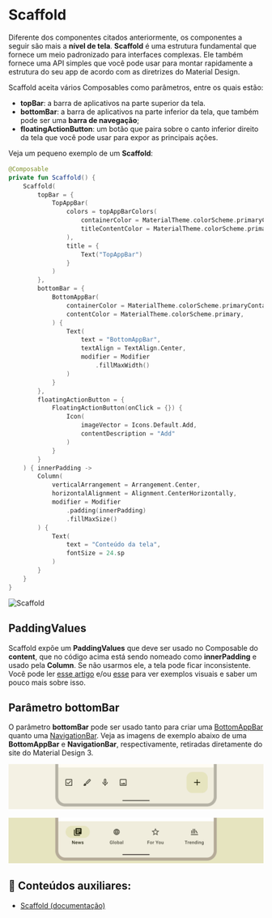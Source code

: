 # Scaffold

Diferente dos componentes citados anteriormente, os componentes a seguir são mais a **nível de tela**. **Scaffold** é uma estrutura fundamental que fornece um meio padronizado para interfaces complexas. Ele também fornece uma API simples que você pode usar para montar rapidamente a estrutura do seu app de acordo com as diretrizes do Material Design.

Scaffold aceita vários Composables como parâmetros, entre os quais estão:

- **topBar**: a barra de aplicativos na parte superior da tela.
- **bottomBar**: a barra de aplicativos na parte inferior da tela, que também pode ser uma **barra de navegação**;
- **floatingActionButton**: um botão que paira sobre o canto inferior direito da tela que você pode usar para expor as principais ações.

Veja um pequeno exemplo de um **Scaffold**:

```kotlin
@Composable
private fun Scaffold() {
    Scaffold(
        topBar = {
            TopAppBar(
                colors = topAppBarColors(
                    containerColor = MaterialTheme.colorScheme.primaryContainer,
                    titleContentColor = MaterialTheme.colorScheme.primary,
                ),
                title = {
                    Text("TopAppBar")
                }
            )
        },
        bottomBar = {
            BottomAppBar(
                containerColor = MaterialTheme.colorScheme.primaryContainer,
                contentColor = MaterialTheme.colorScheme.primary,
            ) {
                Text(
                    text = "BottomAppBar",
                    textAlign = TextAlign.Center,
                    modifier = Modifier
                        .fillMaxWidth()
                )
            }
        },
        floatingActionButton = {
            FloatingActionButton(onClick = {}) {
                Icon(
                    imageVector = Icons.Default.Add,
                    contentDescription = "Add"
                )
            }
        }
    ) { innerPadding ->
        Column(
            verticalArrangement = Arrangement.Center,
            horizontalAlignment = Alignment.CenterHorizontally,
            modifier = Modifier
                .padding(innerPadding)
                .fillMaxSize()
        ) {
            Text(
                text = "Conteúdo da tela",
                fontSize = 24.sp
            )
        }
    }
}
```

<img src="../scaffold/img-01.png" alt="Scaffold" width="50%" height="30%"/>

## PaddingValues

Scaffold expõe um **PaddingValues** que deve ser usado no Composable do **content**, que no código acima está sendo nomeado como **innerPadding** e usado pela **Column**. Se não usarmos ele, a tela pode ficar inconsistente. Você pode ler [esse artigo](https://blog.stackademic.com/scaffolds-paddingvalues-in-jetpack-compose-1bacb0341c08) e/ou [esse](https://medium.com/jetpack-composers/what-does-the-paddingvalues-parameter-in-a-compose-scaffold-do-3bd5592b9c6b) para ver exemplos visuais e saber um pouco mais sobre isso.

## Parâmetro bottomBar

O parâmetro **bottomBar** pode ser usado tanto para criar uma [BottomAppBar](https://m3.material.io/components/bottom-app-bar/overview) quanto uma [NavigationBar](https://m3.material.io/components/navigation-bar/overview). Veja as imagens de exemplo abaixo de uma **BottomAppBar** e **NavigationBar**, respectivamente, retiradas diretamente do site do Material Design 3.

![BottomAppBar](scaffold/img-02.png)

![NavigationBar](scaffold/img-03.png)

## :link: Conteúdos auxiliares:
- [Scaffold (documentação)](https://developer.android.com/jetpack/compose/components/scaffold)